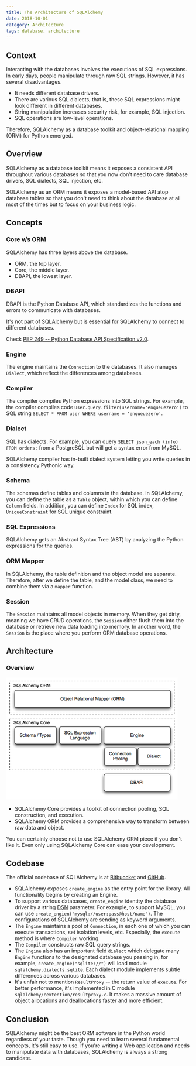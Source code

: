 ```yaml
---
title: The Architecture of SQLAlchemy
date: 2018-10-01
category: Architecture
tags: database, architecture
---
```


## Context

Interacting with the databases involves the executions of SQL expressions. In early days, people manipulate through raw SQL strings. However, it has several disadvantages.

* It needs different database drivers.
* There are various SQL dialects, that is, these SQL expressions might look different in different databases.
* String manipulation increases security risk, for example, SQL injection.
* SQL operations are low-level operations.

Therefore, SQLAlchemy as a database toolkit and object-relational mapping (ORM) for Python emerged.

## Overview

SQLAlchemy as a database toolkit means it exposes a consistent API throughout various databases so that you now don't need to care database drivers, SQL dialects, SQL injection, etc.

SQLAlchemy as an ORM means it exposes a model-based API atop database tables so that you don't need to think about the database at all most of the times but to focus on your business logic.

## Concepts

### Core v/s ORM

SQLAlchemy has three layers above the database.

* ORM, the top layer.
* Core, the middle layer.
* DBAPI, the lowest layer.

### DBAPI

DBAPI is the Python Database API, which standardizes the functions and errors to communicate with databases.

It's not part of SQLAlchemy but is essential for SQLAlchemy to connect to different databases.

Check [PEP 249 -- Python Database API Specification v2.0](https://www.python.org/dev/peps/pep-0249/).

### Engine

The engine maintains the `Connection` to the databases. It also manages `Dialect`, which reflect the differences among databases.

### Compiler

The compiler compiles Python expressions into SQL strings. For example, the compiler compiles code `User.query.filter(username='enqueuezero')` to SQL string `SELECT * FROM user WHERE username = 'enqueuezero'`.

### Dialect

SQL has dialects. For example, you can query `SELECT json_each (info) FROM orders;` from a PostgreSQL but will get a syntax error from MySQL.

SQLAlchemy compiler has in-built dialect system letting you write queries in a consistency Pythonic way.

### Schema

The schemas define tables and columns in the database. In SQLAlchemy, you can define the table as a `Table` object, within which you can define `Column` fields. In addition, you can define `Index` for SQL index, `UniqueConstraint` for SQL unique constraint.

### SQL Expressions

SQLAlchemy gets an Abstract Syntax Tree (AST) by analyzing the Python expressions for the queries. 

### ORM Mapper

In SQLAlchemy, the table definition and the object model are separate. Therefore, after we define the table, and the model class, we need to combine them via a `mapper` function.

### Session

The `Session` maintains all model objects in memory. When they get dirty, meaning we have CRUD operations, the `Session` either flush them into the database or retrieve new data loading into memory. In another word, the `Session` is the place where you perform ORM database operations.

## Architecture

### Overview

![Overview of SQLAlchemy Architecture](/static/images/sqlalchemy-overview.png)

* SQLAlchemy Core provides a toolkit of connection pooling, SQL construction, and execution.
* SQLAlchemy ORM provides a comprehensive way to transform between raw data and object.

You can certainly choose not to use SQLAlchemy ORM piece if you don't like it. Even only using SQLAlchemy Core can ease your development.

## Codebase

The official codebase of SQLAlchemy is at [Bitbuccket](https://bitbucket.org/zzzeek/sqlalchemy) and [GitHub](https://github.com/zzzeek/sqlalchemy).

* SQLAlchemy exposes `create_engine` as the entry point for the library. All functionality begins by creating an Engine.
* To support various databases, `create_engine` identity the database driver by a string [DSN](https://en.wikipedia.org/wiki/Data_source_name) parameter. For example, to support MySQL, you can use `create_engien("mysql://user:pass@host/name")`. The configurations of SQLAlchemy are sending as keyword arguments.
* The `Engine` maintains a pool of `Connection`, in each one of which you can execute transactions, set isolation levels, etc. Especially, the `execute` method is where `Compiler` working.
* The `Compiler` constructs raw SQL query strings.
* The `Engine` also has an important field `dialect` which delegate many `Engine` functions to the designated database you passing in, for example, `create_engine("sqlite://")` will load module `sqlalchemy.dialects.sqlite`. Each dialect module implements subtle differences across various databases.
* It's unfair not to mention `ResultProxy` -- the return value of `execute`. For better performance, it's implemented in C module `sqlalchemy/cextention/resultproxy.c`. It makes a massive amount of object allocations and deallocations faster and more efficient.

## Conclusion

SQLAlchemy might be the best ORM software in the Python world regardless of your taste. Though you need to learn several fundamental concepts, it's still easy to use. If you're writing a Web application and needs to manipulate data with databases, SQLAlchemy is always a strong candidate.
